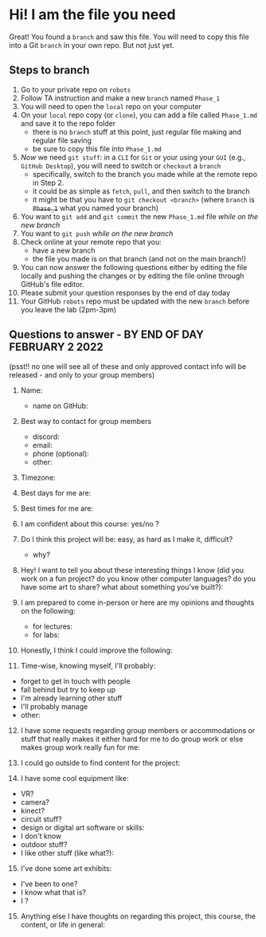 # Hi! I am the file you need

Great! You found a `branch` and saw this file. You will need to copy this file into a Git `branch` in your own repo. But not just yet.

## Steps to branch

1. Go to your private repo on `robots`
2. Follow TA instruction and make a new `branch` named `Phase_1` 
3. You will need to open the `local` repo on your computer
4. On your `local` repo copy (or `clone`), you can add a file called `Phase_1.md` and save it to the repo folder
   - there is no `branch` stuff at this point, just regular file making and regular file saving
   - be sure to copy this file into `Phase_1.md`
5. _Now_ we need `git stuff`: in a `CLI` for `Git` or your using your `GUI` (e.g., `GitHub Desktop`), you will need to switch or `checkout` a `branch`
   - specifically, switch to the branch you made while at the remote repo in Step 2.
   - it could be as simple as `fetch`, `pull`, and then switch to the branch
   - it might be that you have to `git checkout <branch>` (where `branch` is ~~`Phase_1`~~ what you named your branch)
6. You want to `git add` and `git commit` the new `Phase_1.md` file _while on the new branch_
7. You want to `git push` _while on the new branch_
8. Check online at your remote repo that you:
   - have a new branch
   - the file you made is on that branch (and not on the main branch!)
9. You can now answer the following questions either by editing the file locally and pushing the changes or by editing the file online through GitHub's file editor.
10. Please submit your question responses by the end of day today
11. Your GitHub `robots` repo must be updated with the new `branch` before you leave the lab (2pm-3pm)


## Questions to answer -  BY END OF DAY FEBRUARY 2 2022

(psst!! no one will see all of these and only approved contact info will be released - and only to your group members)

1. Name: 
   - name on GitHub:

2. Best way to contact for group members
   - discord:
   - email:
   - phone (optional):
   - other:

3. Timezone:

4. Best days for me are:

5. Best times for me are:

6. I am confident about this course: yes/no ?

7. Do I think this project will be: easy, as hard as I make it, difficult?
   - why?

8. Hey! I want to tell you about these interesting things I know (did you work on a fun project? do you know other computer languages? do you have some art to share? what about something you've built?):

9. I am prepared to come in-person or here are my opinions and thoughts on the following: 
   - for lectures:
   - for labs:

10. Honestly, I think I could improve the following:

11. Time-wise, knowing myself, I'll probably:
   - forget to get in touch with people
   - fall behind but try to keep up
   - I'm already learning other stuff
   - I'll probably manage
   - other:

12. I have some requests regarding group members or accommodations or stuff that really makes it either hard for me to do group work or else makes group work really fun for me:

13. I could go outside to find content for the project:

14. I have some cool equipment like: 
   - VR?
   - camera?
   - kinect?
   - circuit stuff?
   - design or digital art software or skills:
   - I don't know
   - outdoor stuff?
   - I like other stuff (like what?):  

15. I've done some art exhibits:
   - I've been to one?
   - I know what that is?
   - I ?

15. Anything else I have thoughts on regarding this project, this course, the content, or life in general:
